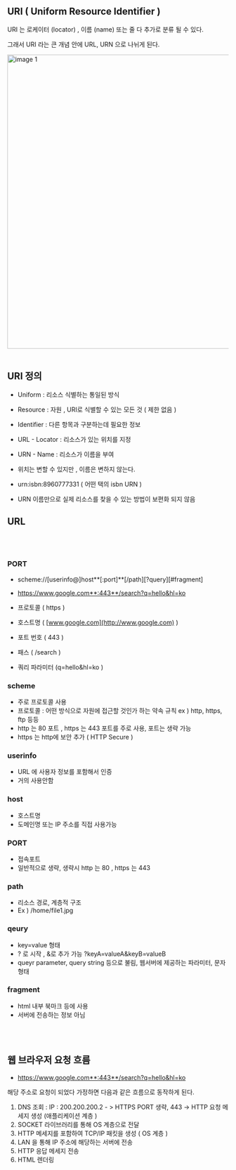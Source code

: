 ## URI ( Uniform Resource Identifier )

URI 는 로케이터 (locator) , 이름 (name) 또는 줄 다 추가로 분류 될 수 있다.

그래서 URI 라는 큰 개념 안에 URL, URN 으로 나뉘게 된다.

<img width="670" alt="image 1" src="https://github.com/user-attachments/assets/dbe8568c-7243-4c13-9900-bd51ecbfe80f">

<br/>
<br/>

## URI 정의

- Uniform : 리소스 식별하는 통일된 방식
- Resource : 자원 , URI로 식별할 수 있는 모든 것 ( 제한 없음 )
- Identifier : 다른 항목과 구분하는데 필요한 정보

- URL - Locator : 리소스가 있는 위치를 지정
- URN - Name : 리소스가 이름을 부여
- 위치는 변할 수 있지만 , 이름은 변하지 않는다.
- urn:isbn:8960777331 ( 어떤 택의 isbn URN )
- URN 이름만으로 실제 리소스를 찾을 수 있는 방법이 보편화 되지 않음

## URL

<br/>
<br/>

### PORT

- scheme://[userinfo@]host**[:port]**[/path][?query][#fragment]
- https://www.google.com**:443**/search?q=hello&hl=ko

- 프로토콜 ( https )
- 호스트명 ( [www.google.com](http://www.google.com) )
- 포트 번호 ( 443 )
- 패스 ( /search )
- 쿼리 파라미터 (q=hello&hl=ko )

### scheme

- 주로 프로토콜 사용
- 프로토콜 : 어떤 방식으로 자원에 접근할 것인가 하는 약속 규칙 ex ) http, https, ftp 등등
- http 는 80 포트 , https 는 443 포트를 주로 사용, 포트는 생략 가능
- https 는 http에 보안 추가 ( HTTP Secure )

### userinfo

- URL 에 사용자 정보를 포함해서 인증
- 거의 사용안함

### host

- 호스트명
- 도메인명 또는 IP 주소를 직접 사용가능

### PORT

- 접속포트
- 일반적으로 생략, 생략시 http 는 80 , https 는 443

### path

- 리소스 경로, 계층적 구조
- Ex ) /home/file1.jpg

### qeury

- key=value 형태
- ? 로 시작 , &로 추가 가능 ?keyA=valueA&keyB=valueB
- queyr parameter, query string 등으로 불림, 웹서버에 제공하는 파라미터, 문자 형태

### fragment

- html 내부 북마크 등에 사용
- 서버에 전송하는 정보 아님

<br/>
<br/>

## 웹 브라우저 요청 흐름

- https://www.google.com**:443**/search?q=hello&hl=ko

해당 주소로 요청이 되었다 가정하면 다음과 같은 흐름으로 동작하게 된다.

1. DNS 조회 : IP : 200.200.200.2 - > HTTPS PORT 생략, 443 → HTTP 요청 메세지 생성 (애플리케이션 계층 )
2. SOCKET 라이브러리를 통해 OS 계층으로 전달
3. HTTP 메세지를 포함하여 TCP/IP 패킷을 생성 ( OS 계층 )
4. LAN 을 통해 IP 주소에 해당하는 서버에 전송
5. HTTP 응답 메세지 전송
6. HTML 렌더링
